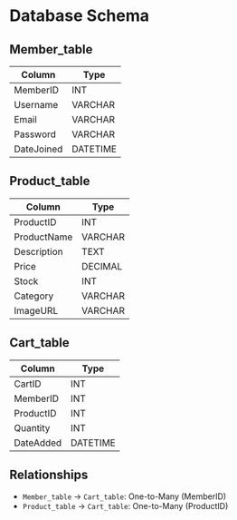 # Database Schema

## Member_table
| Column     | Type      |
|------------|-----------|
| MemberID   | INT       |
| Username   | VARCHAR   |
| Email      | VARCHAR   |
| Password   | VARCHAR   |
| DateJoined | DATETIME  |

## Product_table
| Column      | Type        |
|-------------|-------------|
| ProductID   | INT         |
| ProductName | VARCHAR     |
| Description | TEXT        |
| Price       | DECIMAL     |
| Stock       | INT         |
| Category    | VARCHAR     |
| ImageURL    | VARCHAR     |

## Cart_table
| Column     | Type     |
|------------|----------|
| CartID     | INT      |
| MemberID   | INT      |
| ProductID  | INT      |
| Quantity   | INT      |
| DateAdded  | DATETIME |

## Relationships
- `Member_table` -> `Cart_table`: One-to-Many (MemberID)
- `Product_table` -> `Cart_table`: One-to-Many (ProductID)
